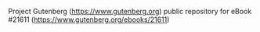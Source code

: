 Project Gutenberg (https://www.gutenberg.org) public repository for eBook #21611 (https://www.gutenberg.org/ebooks/21611)
